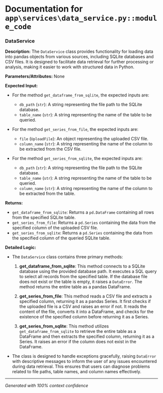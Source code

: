 # Documentation for `app\services\data_service.py::module_code`

### DataService

**Description:**
The `DataService` class provides functionality for loading data into pandas objects from various sources, including SQLite databases and CSV files. It is designed to facilitate data retrieval for further processing or analysis, making it easier to work with structured data in Python.

**Parameters/Attributes:**
None

**Expected Input:**
- For the method `get_dataframe_from_sqlite`, the expected inputs are:
  - `db_path` (`str`): A string representing the file path to the SQLite database.
  - `table_name` (`str`): A string representing the name of the table to be queried.
  
- For the method `get_series_from_file`, the expected inputs are:
  - `file` (`UploadFile`): An object representing the uploaded CSV file.
  - `column_name` (`str`): A string representing the name of the column to be extracted from the CSV file.
  
- For the method `get_series_from_sqlite`, the expected inputs are:
  - `db_path` (`str`): A string representing the file path to the SQLite database.
  - `table_name` (`str`): A string representing the name of the table to be queried.
  - `column_name` (`str`): A string representing the name of the column to be extracted from the table.

**Returns:**
- `get_dataframe_from_sqlite`: Returns a `pd.DataFrame` containing all rows from the specified SQLite table.
- `get_series_from_file`: Returns a `pd.Series` containing the data from the specified column of the uploaded CSV file.
- `get_series_from_sqlite`: Returns a `pd.Series` containing the data from the specified column of the queried SQLite table.

**Detailed Logic:**
- The `DataService` class contains three primary methods:
  1. **get_dataframe_from_sqlite**: This method connects to a SQLite database using the provided database path. It executes a SQL query to select all records from the specified table. If the database file does not exist or the table is empty, it raises a `DataError`. The method returns the entire table as a pandas DataFrame.
  
  2. **get_series_from_file**: This method reads a CSV file and extracts a specified column, returning it as a pandas Series. It first checks if the uploaded file is a CSV and raises an error if not. It reads the content of the file, converts it into a DataFrame, and checks for the existence of the specified column before returning it as a Series.
  
  3. **get_series_from_sqlite**: This method utilizes `get_dataframe_from_sqlite` to retrieve the entire table as a DataFrame and then extracts the specified column, returning it as a Series. It raises an error if the column does not exist in the DataFrame.

- The class is designed to handle exceptions gracefully, raising `DataError` with descriptive messages to inform the user of any issues encountered during data retrieval. This ensures that users can diagnose problems related to file paths, table names, and column names effectively.

---
*Generated with 100% context confidence*
